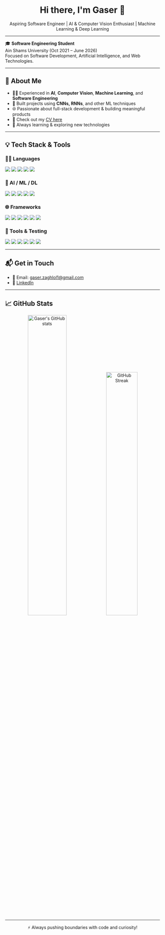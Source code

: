 <h1 align="center">Hi there, I'm Gaser 👋</h1>

<p align="center">
Aspiring Software Engineer | AI & Computer Vision Enthusiast | Machine Learning & Deep Learning 
</p>

---

🎓 **Software Engineering Student**  
Ain Shams University (Oct 2021 – June 2026)  
Focused on Software Development, Artificial Intelligence, and Web Technologies.

---

## 🧠 About Me

- 👨‍💻 Experienced in **AI**, **Computer Vision**, **Machine Learning**, and **Software Engineering**
- 🧪 Built projects using **CNNs, RNNs**, and other ML techniques
- 🌐 Passionate about full-stack development & building meaningful products
- 💼 Check out my [CV here](https://drive.google.com/drive/folders/1M_yy9yjjR3gWq3Y65crUA7KiMAk5KWXv) <!-- Replace # with your CV link -->
- 🚀 Always learning & exploring new technologies

---

## 💡 Tech Stack & Tools

### 👨‍💻 Languages
<p>
  <img src="https://img.shields.io/badge/C++-00599C?style=flat&logo=c%2B%2B&logoColor=white"/>
  <img src="https://img.shields.io/badge/Python-3776AB?style=flat&logo=python&logoColor=white"/>
  <img src="https://img.shields.io/badge/Java-007396?style=flat&logo=java&logoColor=white"/>
  <img src="https://img.shields.io/badge/SQL-003B57?style=flat&logo=mysql&logoColor=white"/>
  <img src="https://img.shields.io/badge/JavaScript-F7DF1E?style=flat&logo=javascript&logoColor=black"/>
</p>

### 🧠 AI / ML / DL
<p>
  <img src="https://img.shields.io/badge/Scikit--Learn-F7931E?style=flat&logo=scikit-learn&logoColor=white"/>
  <img src="https://img.shields.io/badge/TensorFlow-FF6F00?style=flat&logo=tensorflow&logoColor=white"/>
  <img src="https://img.shields.io/badge/Keras-D00000?style=flat&logo=keras&logoColor=white"/>
  <img src="https://img.shields.io/badge/PyTorch-EE4C2C?style=flat&logo=pytorch&logoColor=white"/>
  <img src="https://img.shields.io/badge/OpenCV-5C3EE8?style=flat&logo=opencv&logoColor=white"/>
</p>

### 🌐 Frameworks
<p>
  <img src="https://img.shields.io/badge/HTML5-E34F26?style=flat&logo=html5&logoColor=white"/>
  <img src="https://img.shields.io/badge/CSS3-1572B6?style=flat&logo=css3&logoColor=white"/>
  <img src="https://img.shields.io/badge/JavaScript-F7DF1E?style=flat&logo=javascript&logoColor=black"/>
  <img src="https://img.shields.io/badge/Flask-000000?style=flat&logo=flask&logoColor=white"/>
  <img src="https://img.shields.io/badge/Django-092E20?style=flat&logo=django&logoColor=white"/>
  <img src="https://img.shields.io/badge/Node.js-339933?style=flat&logo=nodedotjs&logoColor=white"/>
</p>

### 🧰 Tools & Testing
<p>
  <img src="https://img.shields.io/badge/Selenium-43B02A?style=flat&logo=selenium&logoColor=white"/>
  <img src="https://img.shields.io/badge/Jira-0052CC?style=flat&logo=jira&logoColor=white"/>
  <img src="https://img.shields.io/badge/JUnit-25A162?style=flat&logo=java&logoColor=white"/>
  <img src="https://img.shields.io/badge/Matplotlib-11557C?style=flat&logo=matplotlib&logoColor=white"/>
  <img src="https://img.shields.io/badge/Pandas-150458?style=flat&logo=pandas&logoColor=white"/>
  <img src="https://img.shields.io/badge/NumPy-013243?style=flat&logo=numpy&logoColor=white"/>
</p>

---

## 📬 Get in Touch

- 📧 Email: [gaser.zaghlol1@gmail.com](mailto:gaser.zaghlol1@gmail.com)
- 💼 [LinkedIn](https://www.linkedin.com) <!-- replace with your actual LinkedIn -->
---

## 📈 GitHub Stats

<p align="center">
  <img src="https://github-readme-stats.vercel.app/api?username=gaserzaghlol&show_icons=true&theme=radical" alt="Gaser's GitHub stats" width="50%" />
  <img src="https://github-readme-streak-stats.herokuapp.com/?user=gaserzaghlol&theme=radical" alt="GitHub Streak" width="45%" />
</p>

---

<p align="center">
  ⚡ Always pushing boundaries with code and curiosity!
</p>

<!--
**Gaserzaghloul/gaserzaghloul** is a ✨ _special_ ✨ repository because its `README.md` (this file) appears on your GitHub profile.

Here are some ideas to get you started:

- 🔭 I’m currently working on ...
- 🌱 I’m currently learning ...
- 👯 I’m looking to collaborate on ...
- 🤔 I’m looking for help with ...
- 💬 Ask me about ...
- 📫 How to reach me: ...
- 😄 Pronouns: ...
- ⚡ Fun fact: ...
-->

